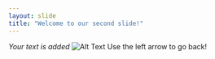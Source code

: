 ```yaml
---
layout: slide
title: "Welcome to our second slide!"
---
```

*Your text is added*
![Alt Text](https://res.cloudinary.com/jerrick/image/upload/v1514493943/teqcyxcn1hboqpuwifcq.gif)
Use the left arrow to go back!
